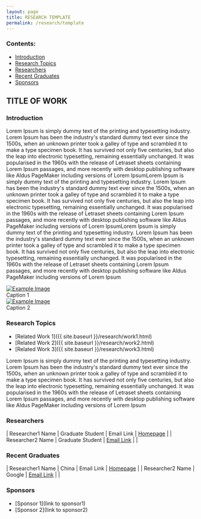 ```yaml
---
layout: page
title: RESEARCH TEMPLATE
permalink: /research/template
---
```


### Contents:

* [Introduction](#id1)
* [Research Topics](#id2)
* [Researchers](#id3)
* [Recent Graduates](#id4)
* [Sponsors](#id5)

<!-- Title your work here -->

## TITLE OF WORK


<!-- Add your own introduction here -->

### <a name="id1"></a>Introduction

Lorem Ipsum is simply dummy text of the printing and typesetting industry. Lorem Ipsum has been the industry's standard dummy text ever since the 1500s, when an unknown printer took a galley of type and scrambled it to make a type specimen book. It has survived not only five centuries, but also the leap into electronic typesetting, remaining essentially unchanged. It was popularised in the 1960s with the release of Letraset sheets containing Lorem Ipsum passages, and more recently with desktop publishing software like Aldus PageMaker including versions of Lorem IpsumLorem Ipsum is simply dummy text of the printing and typesetting industry. Lorem Ipsum has been the industry's standard dummy text ever since the 1500s, when an unknown printer took a galley of type and scrambled it to make a type specimen book. It has survived not only five centuries, but also the leap into electronic typesetting, remaining essentially unchanged. It was popularised in the 1960s with the release of Letraset sheets containing Lorem Ipsum passages, and more recently with desktop publishing software like Aldus PageMaker including versions of Lorem IpsumLorem Ipsum is simply dummy text of the printing and typesetting industry. Lorem Ipsum has been the industry's standard dummy text ever since the 1500s, when an unknown printer took a galley of type and scrambled it to make a type specimen book. It has survived not only five centuries, but also the leap into electronic typesetting, remaining essentially unchanged. It was popularised in the 1960s with the release of Letraset sheets containing Lorem Ipsum passages, and more recently with desktop publishing software like Aldus PageMaker including versions of Lorem Ipsum

<!-- just change profile-placeholder.gif with an image of your choice. Don't forget to send the webmaster your picture as well. Be sure to fill out the data-title and title field of this tag -->

<div class="col-md-6">
<a href="{{ site.baseurl }}/assets/images/profile-placeholder.gif" data-lightbox="profile-placeholder" data-title="Example Image">
  <img src="{{ site.baseurl }}/assets/images/profile-placeholder.gif" title="Example Image">
</a>
<div class="image-caption">Caption 1</div>
</div>

<div class="col-md-6">
<a href="{{ site.baseurl }}/assets/images/profile-placeholder.gif" data-lightbox="profile-placeholder" data-title="Example Image">
  <img src="{{ site.baseurl }}/assets/images/profile-placeholder.gif" title="Example Image">
</a>
<div class="image-caption">Caption 2</div>
</div>


<!-- If you have any related work, then you can add them here. Be sure that you use this same template file to create those pages as well -->

### <a name="id2"></a>Research Topics

* [Related Work 1]({{ site.baseurl }}/research/work1.html)
* [Related Work 2]({{ site.baseurl }}/research/work2.html)
* [Related Work 3]({{ site.baseurl }}/research/work3.html)

Lorem Ipsum is simply dummy text of the printing and typesetting industry. Lorem Ipsum has been the industry's standard dummy text ever since the 1500s, when an unknown printer took a galley of type and scrambled it to make a type specimen book. It has survived not only five centuries, but also the leap into electronic typesetting, remaining essentially unchanged. It was popularised in the 1960s with the release of Letraset sheets containing Lorem Ipsum passages, and more recently with desktop publishing software like Aldus PageMaker including versions of Lorem Ipsum


<!-- If you have researchers you want to list here, then fill out their name and title etc -->

### <a name="id3"></a>Researchers

| Researcher1 Name | Graduate Student | Email Link | [Homepage](msc.berkeley.edu)	|
| Researcher2 Name | Graduate Student | [Email Link](mailto:oski@berkeley.edy) |  	|

### <a name="id4"></a>Recent Graduates

| Researcher1 Name | China | Email Link | [Homepage](msc.berkeley.edu)	|
| Researcher2 Name | Google | [Email Link](mailto:oski@berkeley.edy) |  |

<!-- If you have any sponsors, you can just list them here -->

### <a name="id5"></a>Sponsors

* [Sponsor 1](link to sponsor1)
* [Sponsor 2](link to sponsor2)
